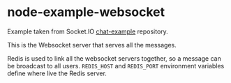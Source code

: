 # node-example-websocket

Example taken from Socket.IO [chat-example](https://github.com/rauchg/chat-example) repository.

This is the Websocket server that serves all the messages.

Redis is used to link all the websocket servers together, so a message can be broadcast to all users.
`REDIS_HOST` and `REDIS_PORT` environment variables define where live the Redis server.



